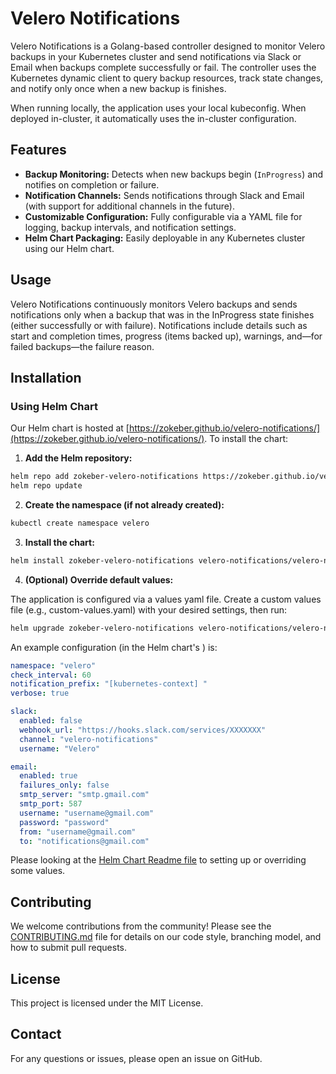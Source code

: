 # Velero Notifications

Velero Notifications is a Golang-based controller designed to monitor Velero backups in your Kubernetes cluster and send notifications via Slack or Email when backups complete successfully or fail. The controller uses the Kubernetes dynamic client to query backup resources, track state changes, and notify only once when a new backup is finishes.

When running locally, the application uses your local kubeconfig. When deployed in-cluster, it automatically uses the in-cluster configuration.

## Features

- **Backup Monitoring:** Detects when new backups begin (`InProgress`) and notifies on completion or failure.
- **Notification Channels:** Sends notifications through Slack and Email (with support for additional channels in the future).
- **Customizable Configuration:** Fully configurable via a YAML file for logging, backup intervals, and notification settings.
- **Helm Chart Packaging:** Easily deployable in any Kubernetes cluster using our Helm chart.

## Usage

Velero Notifications continuously monitors Velero backups and sends notifications only when a backup that was in the InProgress state finishes (either successfully or with failure). Notifications include details such as start and completion times, progress (items backed up), warnings, and—for failed backups—the failure reason.

## Installation

### Using Helm Chart

Our Helm chart is hosted at [https://zokeber.github.io/velero-notifications/](https://zokeber.github.io/velero-notifications/). To install the chart:

1. **Add the Helm repository:**

```bash
helm repo add zokeber-velero-notifications https://zokeber.github.io/velero-notifications/
helm repo update
```

2. **Create the namespace (if not already created):**

```bash
kubectl create namespace velero
```

3. **Install the chart:**

```bash
helm install zokeber-velero-notifications velero-notifications/velero-notifications --namespace velero
```
4. **(Optional) Override default values:**

The application is configured via a values yaml file. Create a custom values file (e.g., custom-values.yaml) with your desired settings, then run:

```bash
helm upgrade zokeber-velero-notifications velero-notifications/velero-notifications --namespace velero -f custom-values.yaml
```

An example configuration (in the Helm chart's ) is:

```yaml
namespace: "velero"
check_interval: 60
notification_prefix: "[kubernetes-context] "
verbose: true

slack:
  enabled: false
  webhook_url: "https://hooks.slack.com/services/XXXXXXX"
  channel: "velero-notifications"
  username: "Velero"

email:
  enabled: true
  failures_only: false
  smtp_server: "smtp.gmail.com"
  smtp_port: 587
  username: "username@gmail.com"
  password: "password"
  from: "username@gmail.com"
  to: "notifications@gmail.com"
```

Please looking at the [Helm Chart Readme file](https://github.com/zokeber/velero-notifications/blob/main/charts/velero-notifications/README.md) to setting up or overriding some values.

## Contributing

We welcome contributions from the community! Please see the [CONTRIBUTING.md](CONTRIBUTING.md) file for details on our code style, branching model, and how to submit pull requests.

## License

This project is licensed under the MIT License.

## Contact

For any questions or issues, please open an issue on GitHub.